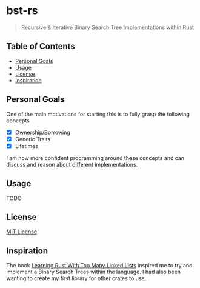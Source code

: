 # bst-rs

> Recursive & Iterative Binary Search Tree Implementations within Rust

## Table of Contents
- [Personal Goals](#Personal-Goals)
- [Usage](#Usage)
- [License](#License)
- [Inspiration](#Inspiration)

## Personal Goals 

One of the main motivations for starting this is to fully grasp the following concepts

- [x] Ownership/Borrowing
- [x] Generic Traits
- [x] Lifetimes

I am now more confident programming around these concepts and can discuss and reason
about different implementations.

## Usage 

TODO

## License 

[MIT License](LICENSE)

## Inspiration

The book [Learning Rust With Too Many Linked Lists]() inspired me to try and
implement a Binary Search Trees within the language. I had also been wanting to create
my first library for other crates to use.